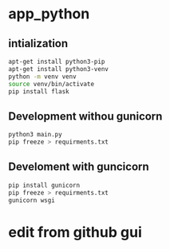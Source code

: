 # app_python

## intialization
```bash
apt-get install python3-pip
apt-get install python3-venv
python -m venv venv
source venv/bin/activate
pip install flask
```

## Development withou gunicorn
```bash
python3 main.py
pip freeze > requirments.txt

```

## Develoment with guncicorn
```bash
pip install gunicorn 
pip freeze > requirments.txt
gunicorn wsgi
```

# edit from github gui
